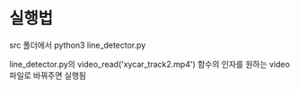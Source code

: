 # 실행법
src 폴더에서 python3 line_detector.py

line_detector.py의 video_read('xycar_track2.mp4') 함수의 인자를 원하는 video 파일로 바꿔주면 실행됨
